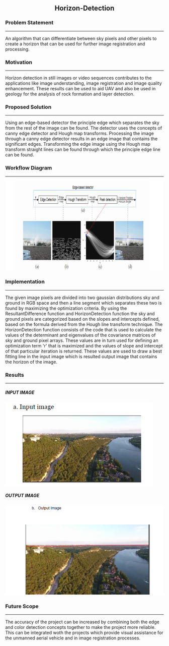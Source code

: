 <h2 align = center>Horizon-Detection</h2>

### Problem Statement
---

An algorithm that can differentiate between sky pixels and other pixels to create a horizon that can be used for further image registration and processing.
 
 ### Motivation
 ---
 
Horizon detection in still images or video sequences contributes to the applications like image understanding, image registration and image quality enhancement. These results can be used to aid UAV and also be used in geology for the analysis of rock formation and layer detection.

### Proposed Solution
---

Using an edge-based detector the principle edge which separates the sky from the rest of the image can be found. The detector uses the concepts of canny edge detector and Hough map transforms. Processing the image through a canny edge detector results in an edge image that contains the significant edges. Transforming the edge image using the Hough map transform straight lines can be found through which the principle edge line can be found.

### Workflow Diagram
---

<img src = "https://github.com/msc-1729/Horizon-Detection/blob/main/assets/Hough%20Transform%20Workflow.png" />

### Implementation
---

The given image pixels are divided into two gaussian distributions sky and ground in RGB space and then a line segment which separates these two is found by maximizing the optimization criteria. By using the ResultantDifference function and HorizonDetection function the sky and ground pixels are categorized based on the slopes and intercepts defined, based on the formula derived from the Hough line transform technique. The HorizonDetection function consists of the code that is used to calculate the values of the determinant and eigenvalues of the covariance matrices of sky and ground pixel arrays. These values are in turn used for defining an optimization term 'r' that is maximized and the values of slope and intercept of that particular iteration is returned. These values are used to draw a best fitting line in the input image which is resulted output image that contains the horizon of the image.

### Results
---

##### INPUT IMAGE

<img src = "https://github.com/msc-1729/Horizon-Detection/blob/main/assets/Horizon%20Detection%20Input%20Image.png" />

##### OUTPUT IMAGE

<img src= "https://github.com/msc-1729/Horizon-Detection/blob/main/assets/Horizon%20Detection%20Output%20Image.png" />

### Future Scope 
---

The accuracy of the project can be increased by combining both the edge and color detection concepts together to make the project more reliable. This can be integrated woth the projects which provide visual assistance for the unmanned aerial vehicle and in image registration processes.
